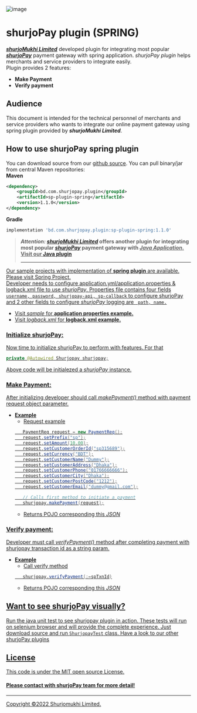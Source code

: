 ![image](https://user-images.githubusercontent.com/57352037/155895117-523cfb9e-d895-47bf-a962-2bcdda49ad66.png)

# shurjoPay plugin (SPRING)
[_**shurjoMukhi Limited**_](https://shurjomukhi.com.bd/) developed plugin for integrating most popular [**_shurjoPay_**](https://shurjopay.com.bd/) payment gateway with spring application. _shurjoPay plugin_ helps merchants and service providers to integrate easily.<br/>
Plugin provides 2 features:
- **Make Payment**
- **Verify payment**
## Audience
This document is intended for the technical personnel of merchants and service providers who wants to integrate our online payment gateway using spring plugin provided by _**shurjoMukhi Limited**_.
## How to use shurjoPay spring plugin
You can download source from our [github source](https://github.com/shurjopay-plugins/sp-plugin-spring).
You can pull binary/jar from central Maven repositories:<br>
**Maven**
```xml
<dependency>
    <groupId>bd.com.shurjopay.plugin</groupId>
    <artifactId>sp-plugin-spring</artifactId>
    <version>1.1.0</version>
</dependency>
```
**Gradle**
```gradle
implementation 'bd.com.shurjopay.plugin:sp-plugin-spring:1.1.0'
```
> **_Attention:_ [_shurjoMukhi Limited_](https://shurjomukhi.com.bd/) offers another plugin for integrating most popular [**_shurjoPay_**](https://shurjopay.com.bd/) payment gateway with <u>_Java Application_. Visit our [Java plugin](https://github.com/shurjopay-plugins/sp-plugin-java)**<hr>

Our sample projects with implementation of **spring plugin** are available. Please visit [Spring Project](https://github.com/shurjopay-plugins/sp-plugin-usage-examples/tree/dev/spring-app-spring-plugin). <br/>
Developer needs to configure application.yml/application.properties & logback.xml file to use _shurjoPay_. Properties file contains four fields ``` username, password, shurjopay-api, sp-callback ``` to configure shurjoPay and 2 other fields to configure _shurjoPay_ logging are ```  path, name. ```
- Visit [_sample_](https://github.com/shurjopay-plugins/sp-plugin-spring/tree/develop/src/test/resources/sample-properties) for **application properties example.**
- Visit [_logback.xml_](https://github.com/shurjopay-plugins/sp-plugin-spring/blob/develop/src/test/resources/logback-sample.xml) for **logback.xml example.**
### Initialize shurjoPay:
Now time to initialize shurjoPay to perform with features. For that
```java
private @Autowired Shurjopay shurjopay;
```
Above code will be initialezed a _shurjoPay_ instance.
### Make Payment: 
After initializing developer should call _makePayment()_ method with payment request object parameter.
- **Example**
	- Request example
	 ```java 
		PaymentReq request = new PaymentReq();
		request.setPrefix("sp");
		request.setAmount(10.00);
		request.setCustomerOrderId("sp315689");
		request.setCurrency("BDT");
		request.setCustomerName("Dummy");
		request.setCustomerAddress("Dhaka");
		request.setCustomerPhone("01766666666");
		request.setCustomerCity("Dhaka");
		request.setCustomerPostCode("1212");
		request.setCustomerEmail("dummy@gmail.com");
	
		// Calls first method to initiate a payment
		shurjopay.makePayment(request);
	 ```
	- Returns POJO corresponding this [_JSON_](https://github.com/shurjopay-plugins/sp-plugin-spring/blob/develop/src/test/resources/sample-msg/payment-res.json)

### Verify payment: 
Developer must call _verifyPayment()_ method after completing payment with shurjopay transaction id as a string param.
- **Example**
	- Call verify method
	 ```java
	 	shurjopay.verifyPayment(:=spTxnId)
	 ```
	- Returns POJO corresponding this [_JSON_](https://github.com/shurjopay-plugins/sp-plugin-spring/blob/develop/src/test/resources/sample-msg/verification-res.json)
## Want to see shurjoPay visually?
Run the java unit test to see shurjopay plugin in action. These tests will run on selenium browser and will provide the complete experience. Just download [source](https://github.com/shurjopay-plugins/sp-plugin-spring) and run ```ShurjopayTest``` class.
Have a look to our other [shurjoPay plugins](https://github.com/shurjopay-plugins)
## License
This code is under the [MIT open source License](https://github.com/shurjopay-plugins/sp-plugin-spring/blob/develop/LICENSE).
#### Please [contact](https://shurjopay.com.bd/#contacts) with shurjoPay team for more detail!
<hr>
Copyright ©️2022 Shurjomukhi Limited.
